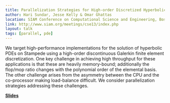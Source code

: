 ```yaml
---
title: Parallelization Strategies for High-order Discretized Hyperbolic PDEs
author: Hari Sundar, Jesse Kelly & Omar Ghattas
location: SIAM Conference on Computational Science and Engineering, Boston, MA
link: http://www.siam.org/meetings/cse13/index.php
layout: talk
tags: [parallel, pde]
---
```

We target high-performance implementations for the solution of hyperbolic PDEs on Stampede using a high-order discontinuous Galerkin finite element discretization. One key challenge in achieving high throughput for these applications is that these are heavily memory-bound; additionally the flop/mop ratio changes with the polynomial order of the elemental basis. The other challenge arises from the asymmetry between the CPU and the co-processor making load-balance difficult. We consider parallelization strategies addressing these challenges.

[**Slides**](/~hari/files/pres/siam_cse13.pdf)

